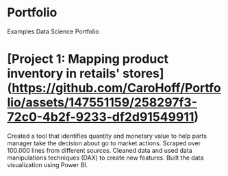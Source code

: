# Portfolio
Examples Data Science Portfolio

# [Project 1: Mapping product inventory in retails' stores] (https://github.com/CaroHoff/Portfolio/assets/147551159/258297f3-72c0-4b2f-9233-df2d91549911)
Created a tool that identifies quantity and monetary value to help parts manager take the decision about go to market actions.
Scraped over 100.000 lines from different sources.
Cleaned data and used data manipulations techniques (DAX) to create new features.
Built the data visualization using Power BI.




    
